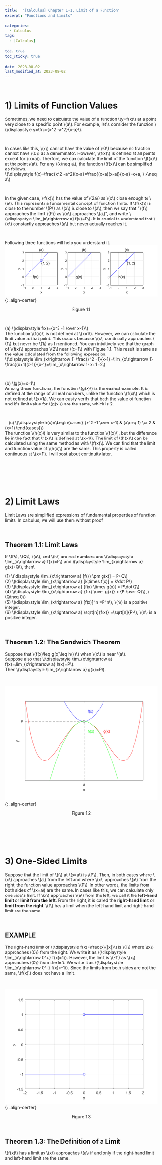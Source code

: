 ```yaml
---
title:  "[Calculus] Chapter 1-1. Limit of a Function"
excerpt: "Functions and Limits"

categories:
  - Calculus
tags:
  - [Calculus]

toc: true
toc_sticky: true
 
date: 2023-08-02
last_modified_at: 2023-08-02
---
```


&nbsp;

# 1) Limits of Function Values
Sometimes, we need to calculate the value of a function \\(y=f(x)\\) at a point very close to a specific point \\(a\\). For example, let's consider the function \\(\displaystyle y=\frac{x^2 -a^2}{x-a}\\).

&nbsp;

In cases like this, \\(x\\) cannot have the value of \\(0\\) because no fraction cannot have \\(0\\) as a denominator. However, \\(f(x)\\) is defined at all points except for \\(x=a\\). Therfore, we can calculate the limit of the function \\(f(x)\\) at the point \\(a\\). For any \\(x\neq a\\), the function \\(f(x)\\) can be simplified as follows.\
\\(\displaystyle f(x)=\frac{x^2 -a^2}{x-a}=\frac{(x+a)(x-a)}{x-a}=x+a, \ x\neq a\\)

&nbsp;

In the given case, \\(f(x)\\) has the value of \\(2a\\) as \\(x\\) close enough to \\(a\\). This represents a fundamental concept of function limits. If \\(f(x)\\) is close to the number \\(P\\) as \\(x\\) is close to \\(a\\), then we say that "\\(f\\) approaches the limit \\(P\\) as \\(x\\) approaches \\(a\\)", and write \\(\displaystyle \lim_{x\rightarrow a} f(x)=P\\). It is crucial to understand that \\(x\\) constantly approaches \\(a\\) but never actually reaches it.

&nbsp;

Following three functions will help you understand it.
![image](/assets/images/calculus1.1.png){: .align-center}
<center>Figure 1.1</center>

&nbsp;

(a) \\(\displaystyle f(x)={x^2 -1 \over x-1}\\)\
The function \\(f(x)\\) is not defined at \\(x=1\\). However, we can calculate the limit value at that point. This occurs because \\(x\\) continually approaches \\(1\\) but never be \\(1\\) as I mentioned. You can intuitively see that the graph of \\(f(x)\\) approaches \\(2\\) near \\(x=1\\) with Figure 1.1. This result is same as the value calculated from the following expression.\
\\(\displaystyle \lim_{x\rightarrow 1} \frac{x^2 -1}{x-1}=\lim_{x\rightarrow 1} \frac{(x+1)(x-1)}{x-1}=\lim_{x\rightarrow 1} x+1=2\\)

&nbsp;

(b) \\(g(x)=x+1\\)\
Among these functions, the function \\(g(x)\\) is the easiest example. It is defined at the range of all real numbers, unlike the function \\(f(x)\\) which is not defined at \\(x=1\\). We can easily verify that both the value of function and it's limit value for \\(g(x)\\) are the same, which is 2.

&nbsp;

&nbsp;
​
(c) \\(\displaystyle h(x)=\begin{cases} {x^2 -1 \over x-1} & (x\neq 1) \cr 2 & (x=1) \end{cases}\\)\
The function \\(h(x)\\) is very similar to the function \\(f(x)\\), but the difference lie in the fact that \\h(x)\\) is defined at \\(x=1\\). The limit of \\(h(x)\\) can be calculated using the same method as with \\(f(x)\\). We can find that the limit and function value of \\(h(x)\\) are the same. This property is called continuous at \\(x=1\\). I will post about continuity later.

&nbsp;

&nbsp;

&nbsp;

# 2) Limit Laws
Limit Laws are simplified expressions of fundamental properties of function limits. In calculus, we will use them without proof.

&nbsp;

## Theorem 1.1: Limit Laws
If \\(P\\), \\(Q\\), \\(a\\), and \\(k\\) are real numbers and \\(\displaystyle \lim_{x\rightarrow a} f(x)=P\\) and \\(\displaystyle \lim_{x\rightarrow a} g(x)=Q\\), then\

(1) \\(\displaystyle \lim_{x\rightarrow a} [f(x) \pm g(x)] = P+Q\\)\
(2) \\(\displaystyle \lim_{x\rightarrow a} [k\times f(x)] = k\dot P\\)\
(3) \\(\displaystyle \lim_{x\rightarrow a} [f(x) \times g(x)] = P\dot Q\\)\
(4) \\(\displaystyle \lim_{x\rightarrow a} {f(x) \over g(x)} = {P \over Q}\\), \\(Q\neq 0\\)\
(5) \\(\displaystyle \lim_{x\rightarrow a} [f(x)]^n =P^n\\), \\(n\\) is a positive integer.\
(6) \\(\displaystyle \lim_{x\rightarrow a} \sqrt[n]{f(x)} =\sqrt[n]{P}\\), \\(n\\) is a positive integer.

&nbsp;

## Theorem 1.2: The Sandwich Theorem
Suppose that \\(f(x)\leq g(x)\leq h(x)\\) when \\(x\\) is near \\(a\\).\
Suppose also that \\(\displaystyle \lim_{x\rightarrow a} f(x)=\lim_{x\rightarrow a} h(x)=P\\).\
Then \\(\displaystyle \lim_{x\rightarrow a} g(x)=P\\).

&nbsp;

![image](/assets/images/calculus1.2.png){: .align-center}
<center>Figure 1.2</center>

&nbsp;

&nbsp;

&nbsp;

# 3) One-Sided Limits
Suppose that the limit of \\(f\\) at \\(x=a\\) is \\(P\\). Then, in both cases where \\(x\\) approaches \\(a\\) from the left and where \\(x\\) approaches \\(a\\) from the right, the function value approaches \\(P\\). In other words, the limits from both sides of \\(x=a\\) are the same. In cases like this, we can calculate only one side's limit. If \\(x\\) approaches \\(a\\) from the left, we call it the **left-hand limit** or **limit from the left**. From the right, it is called the **right-hand limit** or **limit from the right**. \\(f\\) has a limit when the left-hand limit and right-hand limit are the same

&nbsp;

## EXAMPLE
The right-hand limit of \\(\displaystyle f(x)=\frac{x}{|x|}\\) is \\(1\\) where \\(x\\) approaches \\(0\\) from the right. We write it as \\(\displaystyle \lim_{x\rightarrow 0^+} f(x)=1\\).
However, the limit is \\(-1\\) as \\(x\\) approaches \\(0\\) from the left. We write it as \\(\displaystyle \lim_{x\rightarrow 0^-} f(x)=-1\\).
Since the limits from both sides are not the same, \\(f(x)\\) does not have a limit.

&nbsp;

![image](/assets/images/calculus1.3.png){: .align-center}
<center>Figure 1.3</center>

&nbsp;

## Theorem 1.3: The Definition of a Limit
\\(f(x)\\) has a limit as \\(x\\) approaches \\(a\\) if and only if the right-hand limit and left-hand limit are the same.

&nbsp;

&nbsp;

&nbsp;

# 4) Special Cases of Limits
Limits of functions are not always defined as a specific value. We can understand the special cases of limits with the following examples.

&nbsp;

## EX 1) The Function Does Not Have a Limit
The following figure is a graph of \\(\displaystyle y=\sin \left(\frac{\pi}{x} \right)\\). It looks like have a limit value of \\(0\\) at \\(x=0\\). However, as \\(x\\) gets infinitely closer to \\(0\\), the value of \\(y\\) infinitely oscillates between \\(-1\\) and \\(1\\). It means the function is not approaching specific point, so it does not have a limit at \\(x=0\\).

&nbsp;

![image](/assets/images/calculus1.4.png){: .align-center}
<center>Figure 1.4</center>

&nbsp;

## EX 2) The Function Increases or Decreases Infinitely
The following figure is a graph of \\(y=\tan (x)\\). Figure (a) represents the case that \\(x\\) approaches \\(\displaystyle \frac{\pi}{2}\\), and (b) represents the case that \\(x\\) approaches \\(\displaystyle -\frac{\pi}{2}\\).

&nbsp;

![image](/assets/images/calculus1.5.png){: .align-center}
<center>Figure 1.5</center>

&nbsp;

In the case (a), as \\(x\\) approaches \\(\displaystyle \frac{\pi}{2}\\), the function value increases infinitely, denoted as \\(\displaystyle \lim_{x\rightarrow \frac{\pi}{2}} \tan (x)=\infty\\).

Conversely, in case (b), as \\(x\\) approaches \\(\displaystyle -\frac{\pi}{2}\\), the function value decreases infinitely, denoted as \\(\displaystyle \lim_{x\rightarrow -\frac{\pi}{2}} \tan (x)=-\infty\\).
